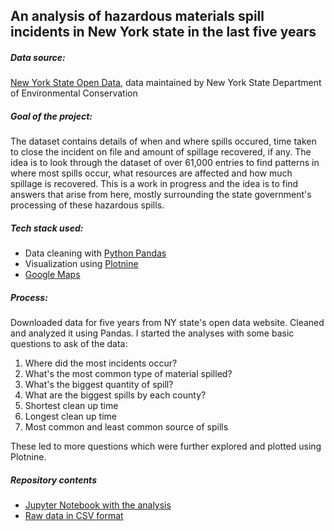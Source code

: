## An analysis of hazardous materials spill incidents in New York state in the last five years


##### Data source: 
[New York State Open Data](https://data.ny.gov/Energy-Environment/Spill-Incidents/u44d-k5fk), data maintained by New York State Department of Environmental Conservation

##### Goal of the project: 
The dataset contains details of when and where spills occured, time taken to close the incident on file and amount of spillage recovered, if any. The idea is to look through the dataset of over 61,000 entries to find patterns in where most spills occur, what resources are affected and how much spillage is recovered. This is a work in progress and the idea is to find answers that arise from here, mostly surrounding the state government's processing of these hazardous spills.

##### Tech stack used:
- Data cleaning with [Python Pandas](https://pandas.pydata.org/)
- Visualization using [Plotnine](https://plotnine.readthedocs.io/en/stable/)
- [Google Maps](https://maps.google.com/)

##### Process:
Downloaded data for five years from NY state's open data website. Cleaned and analyzed it using Pandas. I started the analyses with some basic questions to ask of the data:
1. Where did the most incidents occur?
2. What's the most common type of material spilled?
3. What's the biggest quantity of spill?
4. What are the biggest spills by each county?
5. Shortest clean up time
6. Longest clean up time
7. Most common and least common source of spills

These led to more questions which were further explored and plotted using Plotnine.

##### Repository contents
- [Jupyter Notebook with the analysis](https://github.com/areenaarora/ny-spills/blob/main/spill-data-five-years.ipynb)
- [Raw data in CSV format](https://github.com/areenaarora/ny-spills/blob/main/five-years-spill_incidents.csv)